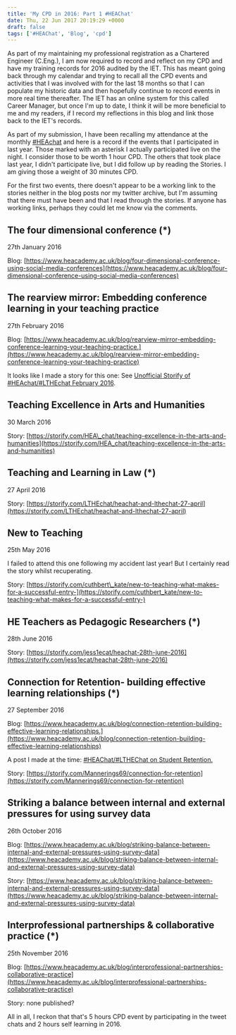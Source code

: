 ```yaml
---
title: 'My CPD in 2016: Part 1 #HEAChat'
date: Thu, 22 Jun 2017 20:19:29 +0000
draft: false
tags: ['#HEAChat', 'Blog', 'cpd']
---
```


As part of my maintaining my professional registration as a Chartered Engineer (C.Eng.), I am now required to record and reflect on my CPD and have my training records for 2016 audited by the IET. This has meant going back through my calendar and trying to recall all the CPD events and activities that I was involved with for the last 18 months so that I can populate my historic data and then hopefully continue to record events in more real time thereafter. The IET has an online system for this called Career Manager, but once I'm up to date, I think it will be more beneficial to me and my readers, if I record my reflections in this blog and link those back to the IET's records.

As part of my submission, I have been recalling my attendance at the monthly [#HEAchat](https://www.heacademy.ac.uk/heachat) and here is a record if the events that I participated in last year. Those marked with an asterisk I actually participated live on the night. I consider those to be worth 1 hour CPD. The others that took place last year, I didn't participate live, but I did follow up by reading the Stories. I am giving those a weight of 30 minutes CPD.

For the first two events, there doesn't appear to be a working link to the stories neither in the blog posts nor my twitter archive, but I'm assuming that there must have been and that I read through the stories. If anyone has working links, perhaps they could let me know via the comments.

The four dimensional conference (\*)
------------------------------------

27th January 2016

Blog: [https://www.heacademy.ac.uk/blog/four-dimensional-conference-using-social-media-conferences](https://www.heacademy.ac.uk/blog/four-dimensional-conference-using-social-media-conferences)

The rearview mirror: Embedding conference learning in your teaching practice
----------------------------------------------------------------------------

27th February 2016

Blog: [https://www.heacademy.ac.uk/blog/rearview-mirror-embedding-conference-learning-your-teaching-practice.](https://www.heacademy.ac.uk/blog/rearview-mirror-embedding-conference-learning-your-teaching-practice)

It looks like I made a story for this one: See [Unofficial Storify of #HEAchat/#LTHEchat February 2016](http://blog.cpjobling.me/2016/02/24/unofficial-storify-of-heachatlthechat-february-2016/).

Teaching Excellence in Arts and Humanities
------------------------------------------

30 March 2016

Story: [https://storify.com/HEA\_chat/teaching-excellence-in-the-arts-and-humanities](https://storify.com/HEA_chat/teaching-excellence-in-the-arts-and-humanities)

Teaching and Learning in Law (\*)
---------------------------------

27 April 2016

Story: [https://storify.com/LTHEchat/heachat-and-lthechat-27-april](https://storify.com/LTHEchat/heachat-and-lthechat-27-april)

New to Teaching
---------------

25th May 2016

I failed to attend this one following my accident last year! But I certainly read the story whilst recuperating.

Story: [https://storify.com/cuthbert\_kate/new-to-teaching-what-makes-for-a-successful-entry-](https://storify.com/cuthbert_kate/new-to-teaching-what-makes-for-a-successful-entry-)

HE Teachers as Pedagogic Researchers (\*)
-----------------------------------------

28th June 2016

Story: [https://storify.com/jess1ecat/heachat-28th-june-2016](https://storify.com/jess1ecat/heachat-28th-june-2016)

Connection for Retention- building effective learning relationships (\*)
------------------------------------------------------------------------

27 September 2016

Blog: [https://www.heacademy.ac.uk/blog/connection-retention-building-effective-learning-relationships.](https://www.heacademy.ac.uk/blog/connection-retention-building-effective-learning-relationships)

A post I made at the time: [#HEAChat/#LTHEChat on Student Retention.](http://blog.cpjobling.me/2016/09/30/heachatlthechat-on-student-retention/)

Story: [https://storify.com/Mannerings69/connection-for-retention](https://storify.com/Mannerings69/connection-for-retention)

Striking a balance between internal and external pressures for using survey data
--------------------------------------------------------------------------------

26th October 2016

Blog: [https://www.heacademy.ac.uk/blog/striking-balance-between-internal-and-external-pressures-using-survey-data](https://www.heacademy.ac.uk/blog/striking-balance-between-internal-and-external-pressures-using-survey-data)

Story: [https://www.heacademy.ac.uk/blog/striking-balance-between-internal-and-external-pressures-using-survey-data](https://www.heacademy.ac.uk/blog/striking-balance-between-internal-and-external-pressures-using-survey-data)

Interprofessional partnerships & collaborative practice (\*)
------------------------------------------------------------

25th November 2016

Blog: [https://www.heacademy.ac.uk/blog/interprofessional-partnerships-collaborative-practice](https://www.heacademy.ac.uk/blog/interprofessional-partnerships-collaborative-practice)

Story: none published?

All in all, I reckon that that's 5 hours CPD event by participating in the tweet chats and 2 hours self learning in 2016.